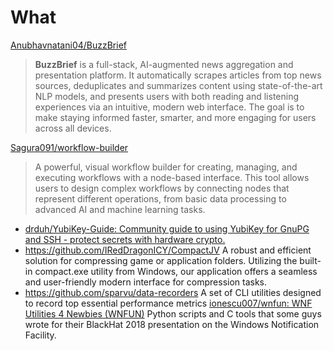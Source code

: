 # What

[Anubhavnatani04/BuzzBrief](https://github.com/Anubhavnatani04/BuzzBrief)

> **BuzzBrief** is a full-stack, AI-augmented news aggregation and presentation platform. It automatically scrapes articles from top news sources, deduplicates and summarizes content using state-of-the-art NLP models, and presents users with both reading and listening experiences via an intuitive, modern web interface. The goal is to make staying informed faster, smarter, and more engaging for users across all devices.

[Sagura091/workflow-builder](https://github.com/Sagura091/workflow-builder)

> A powerful, visual workflow builder for creating, managing, and executing workflows with a node-based interface. This tool allows users to design complex workflows by connecting nodes that represent different operations, from basic data processing to advanced AI and machine learning tasks.

- [drduh/YubiKey-Guide: Community guide to using YubiKey for GnuPG and SSH - protect secrets with hardware crypto.](https://github.com/drduh/YubiKey-Guide)
- https://github.com/IRedDragonICY/CompactJV A robust and efficient solution for compressing game or application folders. Utilizing the built-in compact.exe utility from Windows, our application offers a seamless and user-friendly modern interface for compression tasks.
- https://github.com/sparvu/data-recorders A set of CLI utilities designed to record top essential performance metrics
[ionescu007/wnfun: WNF Utilities 4 Newbies (WNFUN)](https://github.com/ionescu007/wnfun) Python scripts and C tools that some guys wrote for their BlackHat 2018 presentation on the Windows Notification Facility.
